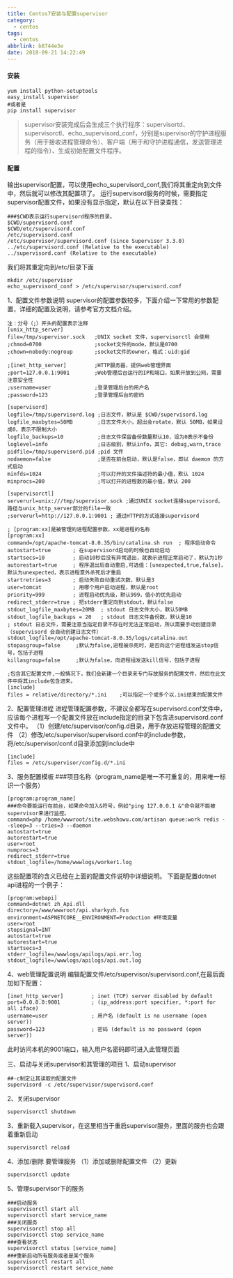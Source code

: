 ```yaml
---
title: Centos7安装与配置supervisor
category:
  - centos
tags:
  - centos
abbrlink: b8744e3e
date: 2018-09-21 14:22:49
---
```

#### 安装

```
yum install python-setuptools
easy_install supervisor
#或者是
pip install supervisor
```

> supervisor安装完成后会生成三个执行程序：supervisortd、supervisorctl、echo_supervisord_conf，分别是supervisor的守护进程服务（用于接收进程管理命令）、客户端（用于和守护进程通信，发送管理进程的指令）、生成初始配置文件程序。

#### 配置

输出supervisor配置，可以使用echo_supervisord_conf,我们将其重定向到文件中，然后就可以修改其配置项了。 
运行supervisord服务的时候，需要指定supervisor配置文件，如果没有显示指定，默认在以下目录查找：


```
###$CWD表示运行supervisord程序的目录。
$CWD/supervisord.conf 
$CWD/etc/supervisord.conf
/etc/supervisord.conf
/etc/supervisor/supervisord.conf (since Supervisor 3.3.0)
../etc/supervisord.conf (Relative to the executable)
../supervisord.conf (Relative to the executable)
```

我们将其重定向到/etc/目录下面

```
mkdir /etc/supervisor
echo_supervisord_conf > /etc/supervisor/supervisord.conf
```
 <!-- more -->
1、配置文件参数说明
supervisor的配置参数较多，下面介绍一下常用的参数配置，详细的配置及说明，请参考官方文档介绍。 

```
注：分号（;）开头的配置表示注释
[unix_http_server]
file=/tmp/supervisor.sock   ;UNIX socket 文件，supervisorctl 会使用
;chmod=0700                 ;socket文件的mode，默认是0700
;chown=nobody:nogroup       ;socket文件的owner，格式：uid:gid

;[inet_http_server]         ;HTTP服务器，提供web管理界面
;port=127.0.0.1:9001        ;Web管理后台运行的IP和端口，如果开放到公网，需要注意安全性
;username=user              ;登录管理后台的用户名
;password=123               ;登录管理后台的密码

[supervisord]
logfile=/tmp/supervisord.log ;日志文件，默认是 $CWD/supervisord.log
logfile_maxbytes=50MB        ;日志文件大小，超出会rotate，默认 50MB，如果设成0，表示不限制大小
logfile_backups=10           ;日志文件保留备份数量默认10，设为0表示不备份
loglevel=info                ;日志级别，默认info，其它: debug,warn,trace
pidfile=/tmp/supervisord.pid ;pid 文件
nodaemon=false               ;是否在前台启动，默认是false，即以 daemon 的方式启动
minfds=1024                  ;可以打开的文件描述符的最小值，默认 1024
minprocs=200                 ;可以打开的进程数的最小值，默认 200

[supervisorctl]
serverurl=unix:///tmp/supervisor.sock ;通过UNIX socket连接supervisord，路径与unix_http_server部分的file一致
;serverurl=http://127.0.0.1:9001 ; 通过HTTP的方式连接supervisord

; [program:xx]是被管理的进程配置参数，xx是进程的名称
[program:xx]
command=/opt/apache-tomcat-8.0.35/bin/catalina.sh run  ; 程序启动命令
autostart=true       ; 在supervisord启动的时候也自动启动
startsecs=10         ; 启动10秒后没有异常退出，就表示进程正常启动了，默认为1秒
autorestart=true     ; 程序退出后自动重启,可选值：[unexpected,true,false]，默认为unexpected，表示进程意外杀死后才重启
startretries=3       ; 启动失败自动重试次数，默认是3
user=tomcat          ; 用哪个用户启动进程，默认是root
priority=999         ; 进程启动优先级，默认999，值小的优先启动
redirect_stderr=true ; 把stderr重定向到stdout，默认false
stdout_logfile_maxbytes=20MB  ; stdout 日志文件大小，默认50MB
stdout_logfile_backups = 20   ; stdout 日志文件备份数，默认是10
; stdout 日志文件，需要注意当指定目录不存在时无法正常启动，所以需要手动创建目录（supervisord 会自动创建日志文件）
stdout_logfile=/opt/apache-tomcat-8.0.35/logs/catalina.out
stopasgroup=false     ;默认为false,进程被杀死时，是否向这个进程组发送stop信号，包括子进程
killasgroup=false     ;默认为false，向进程组发送kill信号，包括子进程

;包含其它配置文件,一般情况下，我们会新建一个目录来专门存放服务的配置文件，然后在此文件中将其include包含进来。
[include]
files = relative/directory/*.ini    ;可以指定一个或多个以.ini结束的配置文件
```

2、配置管理进程
进程管理配置参数，不建议全都写在supervisord.conf文件中，应该每个进程写一个配置文件放在include指定的目录下包含进supervisord.conf文件中。 
（1）创建/etc/supervisor/config.d目录，用于存放进程管理的配置文件 
（2）修改/etc/supervisor/supervisord.conf中的include参数，将/etc/supervisor/conf.d目录添加到include中


```
[include]
files = /etc/supervisor/config.d/*.ini
```

3、服务配置模板
###项目名称（program_name是唯一不可重复的，用来唯一标识一个服务）

```
[program:program_name]
###命令要能运行在前台，如果命令加入&符号，例如"ping 127.0.0.1 &"命令就不能被supervisor来进行监控。
command=php /home/wwwroot/site.webshowu.com/artisan queue:work redis --sleep=3 --tries=3 --daemon
autostart=true
autorestart=true
user=root
numprocs=3
redirect_stderr=true
stdout_logfile=/home/wwwlogs/worker1.log
```


这些配置项的含义已经在上面的配置文件说明中详细说明。 
下面是配置dotnet api进程的一个例子：


```
[program:webapi]
command=dotnet zh_Api.dll
directory=/www/wwwroot/api.sharkyzh.fun
environment=ASPNETCORE__ENVIRONMENT=Production #环境变量
user=root
stopsignal=INT
autostart=true
autorestart=true
startsecs=3
stderr_logfile=/wwwlogs/apilogs/api.err.log
stdout_logfile=/wwwlogs/apilogs/api.out.log
```

4、web管理配置说明
编辑配置文件/etc/supervisor/supervisord.conf,在最后面加如下配置：


```
[inet_http_server]         ; inet (TCP) server disabled by default
port=0.0.0.0:9001          ; (ip_address:port specifier, *:port for all iface)
username=user              ; 用户名 (default is no username (open server))
password=123               ; 密码 (default is no password (open server))
```

此时访问本机的9001端口，输入用户名密码即可进入此管理页面

三、启动与关闭supervisor和其管理的项目
1、启动supervisor

```
##-c制定让其读取的配置文件
supervisord -c /etc/supervisor/supervisord.conf
```

2、关闭supervisor

```
supervisorctl shutdown
```


3、重新载入supervisor，在这里相当于重启supervisor服务，里面的服务也会跟着重新启动

```
supervisorctl reload
```


4、添加/删除 要管理服务
（1）添加或删除配置文件 
（2）更新


```
supervisorctl update
```

5、管理supervisor下的服务

```
###启动服务
supervisorctl start all
supervisorctl start service_name
###关闭服务
supervisorctl stop all
supervisorctl stop service_name
###查看状态
supervisorctl status [service_name]
###重新启动所有服务或者是某个服务
supervisorctl restart all
supervisorctl restart service_name
```
